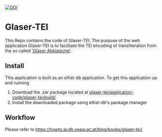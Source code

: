 [![DOI](https://zenodo.org/badge/111524192.svg)](https://zenodo.org/badge/latestdoi/111524192)

# Glaser-TEI

This Repo contains the code of Glaser-TEI. The purpose of the web application Glaser-TEI is to facilitate the TEI encoding of transliteration from the so called ['Glaser Abklatsche'](http://glaser.acdh.oeaw.ac.at/).

## Install

This application is built as an eXist-db application. To get this application up and running

1. Download the .xar package located at [glaser-tei/application-code/glaser-tei/build/](https://github.com/acdh-oeaw/glaser-tei/tree/master/application-code/glaser-tei/build)
2. Install the downloaded package using eXist-db's package manager

## Workflow

Please refer to https://howto.acdh.oeaw.ac.at/blog/books/glaser-tei/.
